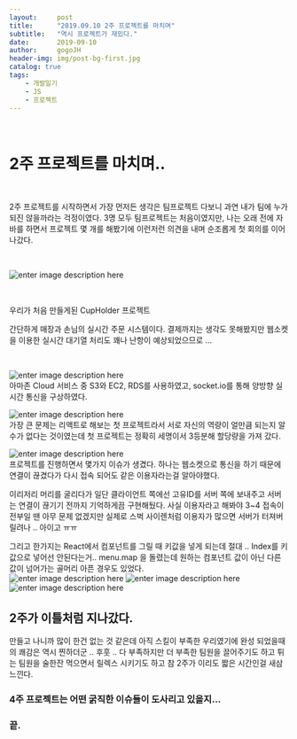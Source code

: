 ```yaml
---
layout:     post
title:      "2019.09.10 2주 프로젝트를 마치며"
subtitle:   "역시 프로젝트가 재밌다."
date:       2019-09-10
author:     gogoJH
header-img: img/post-bg-first.jpg
catalog: true
tags:
    - 개발일기
    - JS
    - 프로젝트
---
```

<br>

# 2주 프로젝트를 마치며..

<br>

2주 프로젝트를 시작하면서 가장 먼저든 생각은 팀프로젝트
다보니 과연 내가 팀에 누가 되진 않을까라는 걱정이였다.
3명 모두 팀프로젝트는 처음이였지만, 나는 오래 전에 자바를 
하면서 프로젝트 몇 개를 해봤기에 이런저런 의견을 내며 
순조롭게 첫 회의를 이어나갔다.

<br> 

![enter image description here](https://img1.daumcdn.net/thumb/R1280x0/?scode=mtistory2&fname=https://k.kakaocdn.net/dn/LZCro/btqwyQr6fLY/aQZmzsi1kxS8ReCEkU78UK/img.png)

<br>

우리가 처음 만들게된 CupHolder 프로젝트

간단하게 매장과 손님의 실시간 주문 시스템이다.
결제까지는 생각도 못해봤지만 웹소켓을 이용한 실시간 대기열 처리도 꽤나 난항이 예상되었으므로 ...

<br>

![enter image description here](https://img1.daumcdn.net/thumb/R1280x0/?scode=mtistory2&fname=https://k.kakaocdn.net/dn/n2k2h/btqwy1UsTN9/L1LY6WoZbkxEQbCbul6dkk/img.png)
<br>
아마존 Cloud  서비스 중 S3와 EC2, RDS를 사용하였고,
socket.io를 통해 양방향 실시간 통신을 구상하였다.
<br>

![enter image description here](https://img1.daumcdn.net/thumb/R1280x0/?scode=mtistory2&fname=https://k.kakaocdn.net/dn/uDt5h/btqwwYdNwRn/2Kn4yvo4L6LcY9XEb0mfjk/img.png)
<br>
가장 큰 문제는 리액트로 해보는 첫 프로젝트라서 서로 자신의 
역량이 얼만큼 되는지 알 수가 없다는 것이였는데 첫 프로젝트는
정확히 세명이서 3등분해 할당량을 가져 갔다.
<br>

![enter image description here](https://blog.rocketpunch.com/wp-content/uploads/2019/07/Screen-Shot-2019-07-31-at-2.36.08-PM-640x361.png)
<br>
프로젝트를 진행하면서 몇가지 이슈가 생겼다.
하나는 웹소켓으로 통신을 하기 때문에 연결이 끊겼다가 다시 
접속 되어도 같은 이용자라는걸 알아야했다.

이리저리 머리를 굴리다가 일단 클라이언트 쪽에선 고유ID를 
서버 쪽에 보내주고 서버는 연결이 끊기기 전까지 기억하게끔
구현해뒀다. 사실 이용자라고 해봐야 3~4 접속이 전부일 땐
아무 문제 없겠지만 실제로 스벅 사이렌처럼 이용자가 많으면
서버가 터져버릴려나 .. 아이고 ㅠㅠ 

그리고 한가지는 React에서 컴포넌트를 그릴 때 키값을 넣게 되는데 절대 .. Index를 키값으로 넣어선 안된다는거..
menu.map 을 돌렸는데 원하는 컴포넌트 값이 아닌 다른 값이
넘어가는 골머리 아픈 경우도 있었다.
<br>
![enter image description here](https://img1.daumcdn.net/thumb/R1280x0/?scode=mtistory2&fname=https://k.kakaocdn.net/dn/Pinvn/btqwx20PmCL/B5iwpwihxXRD2SRPk2a8M1/img.png)
![enter image description here](https://img1.daumcdn.net/thumb/R1280x0/?scode=mtistory2&fname=https://k.kakaocdn.net/dn/q0u8K/btqwx4YDoHY/BDLllzNea8TDVapXb331q1/img.png)
![enter image description here](https://img1.daumcdn.net/thumb/R1280x0/?scode=mtistory2&fname=https://k.kakaocdn.net/dn/bH27Ky/btqwxjILQRH/psWifgefFUZFwuYKpbyaUK/img.png)
<br>

## 2주가 이틀처럼 지나갔다. 

만들고 나니까 많이 한건 없는 것 같은데 아직 스킬이 부족한
우리였기에 완성 되었을때의 쾌감은 역시 찐하더군 .. 후훗 ..
다 부족하지만 더 부족한 팀원을 끌어주기도 하고 튀는 팀원을 
술한잔 먹으면서 릴렉스 시키기도 하고 참 2주가 이리도 짧은 
시간인걸 새삼 느낀다.

### 4주 프로젝트는 어떤 굵직한 이슈들이 도사리고 있을지...

### 끝.


<!--stackedit_data:
eyJoaXN0b3J5IjpbMTAxNzM4NTQ4NywxMTUxOTAxMTMxLDEwMT
czODU0ODddfQ==
-->